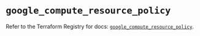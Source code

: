 # `google_compute_resource_policy`

Refer to the Terraform Registry for docs: [`google_compute_resource_policy`](https://registry.terraform.io/providers/hashicorp/google/5.32.0/docs/resources/compute_resource_policy).
